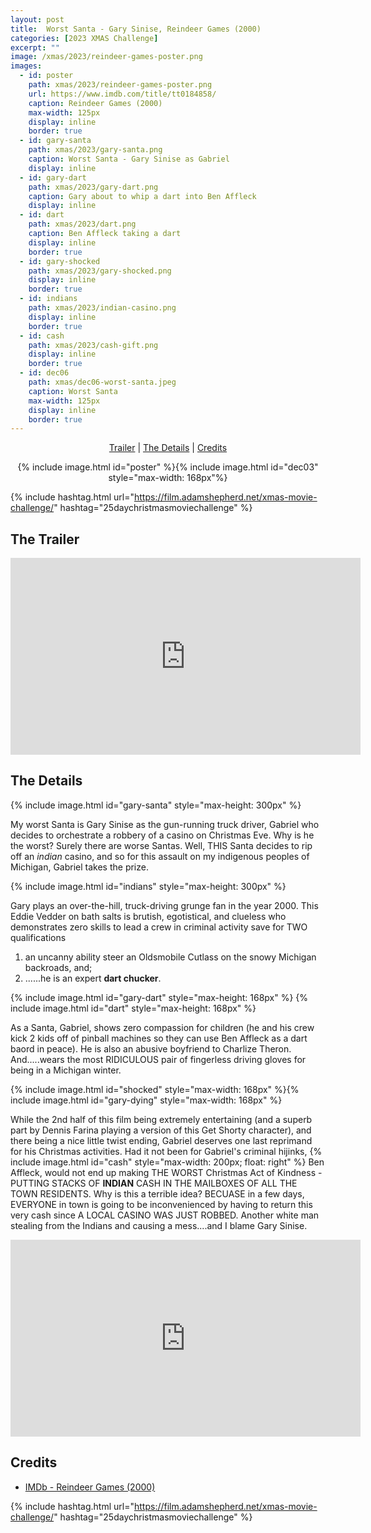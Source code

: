 ```yaml
---
layout: post
title:  Worst Santa - Gary Sinise, Reindeer Games (2000)
categories: [2023 XMAS Challenge]
excerpt: ""
image: /xmas/2023/reindeer-games-poster.png
images:
  - id: poster
    path: xmas/2023/reindeer-games-poster.png
    url: https://www.imdb.com/title/tt0184858/
    caption: Reindeer Games (2000)
    max-width: 125px
    display: inline
    border: true
  - id: gary-santa
    path: xmas/2023/gary-santa.png
    caption: Worst Santa - Gary Sinise as Gabriel
    display: inline    
  - id: gary-dart
    path: xmas/2023/gary-dart.png
    caption: Gary about to whip a dart into Ben Affleck
    display: inline
  - id: dart
    path: xmas/2023/dart.png
    caption: Ben Affleck taking a dart
    display: inline
    border: true
  - id: gary-shocked
    path: xmas/2023/gary-shocked.png
    display: inline
    border: true
  - id: indians
    path: xmas/2023/indian-casino.png
    display: inline
    border: true
  - id: cash
    path: xmas/2023/cash-gift.png
    display: inline
    border: true
  - id: dec06
    path: xmas/dec06-worst-santa.jpeg
    caption: Worst Santa
    max-width: 125px
    display: inline
    border: true
---
```


<div style="text-align: center">
  <p><a href="#the-trailer">Trailer</a> | <a href="#the-details">The Details</a> | <a href="#credits">Credits</a></p>
  <p>{% include image.html id="poster" %}{% include image.html id="dec03" style="max-width: 168px"%}</p>
</div>

{% include hashtag.html url="https://film.adamshepherd.net/xmas-movie-challenge/" hashtag="25daychristmasmoviechallenge" %}

## The Trailer 

<div style="text-align: center">
  <iframe width="560" height="315" src="https://www.youtube.com/embed/H52HE4WE4qw?si=FNcgknww-jhDNcgZ" title="YouTube video player" frameborder="0" allow="accelerometer; autoplay; clipboard-write; encrypted-media; gyroscope; picture-in-picture; web-share" allowfullscreen></iframe>
</div>

## The Details

  {% include image.html id="gary-santa" style="max-height: 300px" %}

My worst Santa is Gary Sinise as the gun-running truck driver, Gabriel who decides to orchestrate a robbery of a casino on Christmas Eve. Why is he the worst? Surely there are worse Santas. Well, THIS Santa decides to rip off an _indian_ casino, and so for this assault on my indigenous peoples of Michigan, Gabriel takes the prize. 

{% include image.html id="indians" style="max-height: 300px" %}

Gary plays an over-the-hill, truck-driving grunge fan in the year 2000. This Eddie Vedder on bath salts is brutish, egotistical, and clueless who demonstrates zero skills to lead a crew in criminal activity save for TWO qualifications 

1. an uncanny ability steer an Oldsmobile Cutlass on the snowy Michigan backroads, and;
2. ......he is an expert **dart chucker**.

{% include image.html id="gary-dart" style="max-height: 168px" %}
{% include image.html id="dart" style="max-height: 168px" %}

As a Santa, Gabriel, shows zero compassion for children (he and his crew kick 2 kids off of pinball machines so they can use Ben Affleck as a dart baord in peace). He is also an abusive boyfriend to Charlize Theron. And.....wears the most RIDICULOUS pair of fingerless driving gloves for being in a Michigan winter.

{% include image.html id="shocked" style="max-width: 168px" %}{% include image.html id="gary-dying" style="max-width: 168px" %}
  
While the 2nd half of this film being extremely entertaining (and a superb part by Dennis Farina playing a version of this Get Shorty character), and there being a nice little twist ending, Gabriel deserves one last reprimand for his Christmas activities. Had it not been for Gabriel's criminal hijinks, {% include image.html id="cash" style="max-width: 200px; float: right" %} Ben Affleck, would not end up making THE WORST Christmas Act of Kindness - PUTTING STACKS OF **INDIAN** CASH IN THE MAILBOXES OF ALL THE TOWN RESIDENTS. Why is this a terrible idea? BECUASE in a few days, EVERYONE in town is going to be inconvenienced by having to return this very cash since A LOCAL CASINO WAS JUST ROBBED. Another white man stealing from the Indians and causing a mess....and I blame Gary Sinise.

<iframe width="560" height="315" src="https://www.youtube.com/embed/c_7V6VgIvTY?si=z3X9lMXccQpj_GWl" title="YouTube video player" frameborder="0" allow="accelerometer; autoplay; clipboard-write; encrypted-media; gyroscope; picture-in-picture; web-share" allowfullscreen></iframe>


## Credits

* [IMDb - Reindeer Games (2000)](https://www.imdb.com/title/tt0184858/)


{% include hashtag.html url="https://film.adamshepherd.net/xmas-movie-challenge/" hashtag="25daychristmasmoviechallenge" %}

<p>&nbsp;</p>
